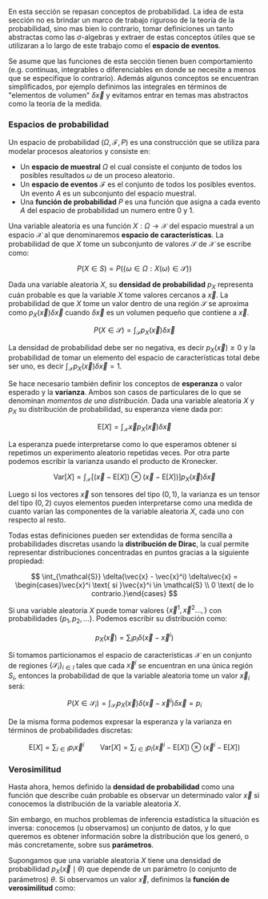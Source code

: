 En esta sección se repasan conceptos de probabilidad. La idea de esta sección no es brindar un marco de trabajo riguroso de la teoría de la probabilidad, sino mas bien lo contrario, tomar definiciones un tanto abstractas como las $\sigma$-algebras y extraer de estas conceptos útiles que se utilizaran a lo largo de este trabajo como el **espacio de eventos**.

Se asume que las funciones de esta sección tienen buen comportamiento (e.g. continuas, integrables o diferenciables en donde se necesite a menos que se especifique lo contrario). Además algunos conceptos se encuentran simplificados, por ejemplo definimos las integrales en términos de "elementos de volumen" $\delta \vec{x}$ y evitamos entrar en temas mas abstractos como la teoría de la medida. 

### Espacios de probabilidad

Un espacio de probabilidad $(\Omega, \mathcal{F}, P)$ es una construcción que se utiliza para modelar procesos aleatorios  y consiste en:

- Un **espacio de muestral** $\Omega$ el cual consiste el conjunto de todos los posibles resultados $\omega$ de un proceso aleatorio.  
- Un **espacio de eventos** $\mathcal{F}$ es el conjunto de todos los posibles eventos. Un evento $A$ es un subconjunto del espacio muestral.
- Una **función de probabilidad** $P$ es una función que asigna a cada evento $A$ del espacio de probabilidad un numero entre $0$ y $1$. 

Una variable aleatoria es una función $X: \Omega \rightarrow \mathcal{X}$ del espacio muestral a un espacio $\mathcal{X}$ al que denominaremos **espacio de características**. La probabilidad de que $X$ tome un subconjunto de valores $\mathcal{S}$ de $\mathcal{X}$ se escribe como:

$$
P(X \in S) = P(\{ \omega \in \Omega : X(\omega) \in \mathcal{S} \})
$$

Dada una variable aleatoria $X$, su **densidad de probabilidad** $p_X$ representa cuán probable es que la variable $X$ tome valores cercanos a $\vec{x}$. La probabilidad de que $X$ tome un valor dentro de una región $\mathcal{S}$ se aproxima como $p_X(\vec{x}) \delta \vec{x}$ cuando $\delta \vec{x}$ es un volumen pequeño que contiene a $\vec{x}$.

$$
P(X \in \mathcal{S}) = \int_{\mathcal{S}} p_X(\vec{x}) \delta \vec{x}
$$

La densidad de probabilidad debe ser no negativa, es decir $p_X(\vec{x}) \ge 0$ y la probabilidad de tomar un elemento del espacio de características total debe ser uno, es decir  $\int_{\mathcal{X}} p_X(\vec{x}) \delta\vec{x} = 1$.

Se hace necesario también definir los conceptos de **esperanza** o valor esperado y la **varianza**. Ambos son casos de particulares de lo que se denominan *momentos de una distribución*. Dada una variable aleatoria $X$ y $p_X$ su distribución de probabilidad, su esperanza viene dada por:

$$
\text{E}[X] = \int_\mathcal{X} \vec{x} p_X(\vec{x}) \delta{\vec{x}}
$$

La esperanza puede interpretarse como lo que esperamos obtener si repetimos un experimento aleatorio repetidas veces. Por otra parte podemos escribir la varianza usando el producto de Kronecker.

$$
\text{Var}[X] = \int_{\mathcal{X}} \Big[(\vec{x} - \text{E}[X]) \otimes (\vec{x} - \text{E}[X]) \Big] p_X(\vec{x}) \delta{\vec{x}}
$$

 Luego si los vectores $\vec{x}$ son tensores del tipo $(0,1)$, la varianza es un tensor del tipo $(0,2)$ cuyos elementos pueden interpretarse como una medida de cuanto varían las componentes de la variable aleatoria $X$, cada uno con respecto al resto.   

Todas estas definiciones pueden ser extendidas de forma sencilla a probabilidades discretas usando la **distribución de Dirac**, la cual permite representar distribuciones concentradas en puntos gracias a la siguiente propiedad:

$$
\int_{\mathcal{S}} \delta(\vec{x} - \vec{x}^i) \delta\vec{x} = \begin{cases}\vec{x}^i \text{ si }\vec{x}^i \in \mathcal{S} \\ 0 \text{ de lo contrario.}\end{cases}
$$

Si una variable aleatoria $X$ puede tomar valores $\{ \vec{x}^1, \vec{x}^2 ...,  \}$ con probabilidades $\{ p_1, p_2,... \}$. Podemos escribir su distribución como:

$$
p_X(\vec{x}) = \sum_ip_i \delta(\vec{x} - \vec{x}^i)
$$

Si tomamos particionamos el espacio de características $\mathcal{X}$ en un conjunto de regiones $\{ \mathcal{S}_i \}_{i\in I}$ tales que cada $\vec{x}^i$ se encuentran en una única región $S_i$, entonces la probabilidad de que la variable aleatoria tome un valor $\vec{x}_i$ será:

$$
P(X \in \mathcal{S}_i) = \int_{\mathcal{S}_i} p_X(\vec{x})\delta(\vec{x} - \vec{x}^i) \delta \vec{x} = p_i 
$$

De la misma forma podemos expresar la esperanza y la varianza en términos de probabilidades discretas:

$$
\text{E}[X] = \sum_{i\in I} p_i \vec{x}^i \qquad \text{Var}[X] = \sum_{i\in I} p_i (\vec{x}^i - \text{E}[X]) \otimes (\vec{x}^i - \text{E}[X])
$$

### Verosimilitud

Hasta ahora, hemos definido la **densidad de probabilidad** como una función que describe cuán probable es observar un determinado valor $\vec{x}$ si conocemos la distribución de la variable aleatoria $X$. 

Sin embargo, en muchos problemas de inferencia estadística la situación es inversa: conocemos (u observamos) un conjunto de datos, y lo que queremos es obtener información sobre la distribución que los generó, o más concretamente, sobre sus **parámetros**.

Supongamos que una variable aleatoria $X$ tiene una densidad de probabilidad $p_X(\vec{x} \mid \theta)$ que depende de un parámetro (o conjunto de parámetros) $\theta$. Si observamos un valor $\vec{x}$, definimos la **función de verosimilitud** como:

